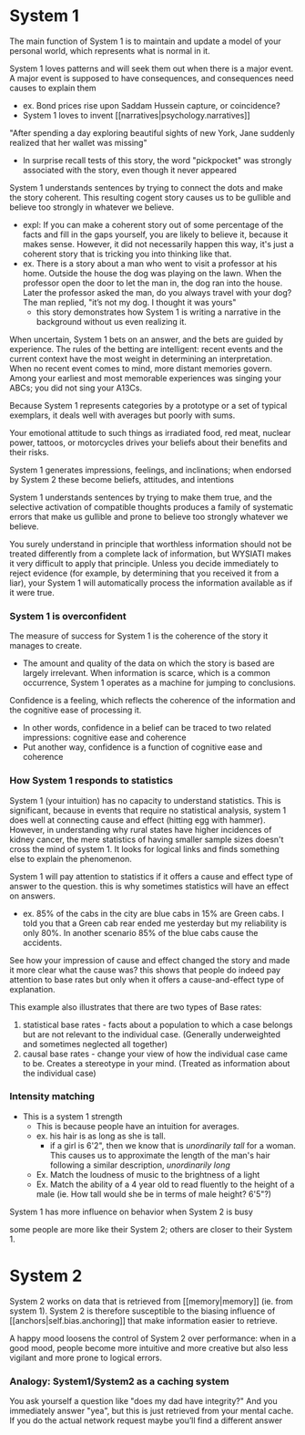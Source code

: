 
# System 1
The main function of System 1 is to maintain and update a model of your personal world, which represents what is normal in it.

System 1 loves patterns and will seek them out when there is a major event. A major event is supposed to have consequences, and consequences need causes to explain them
- ex. Bond prices rise upon Saddam Hussein capture, or coincidence?
- System 1 loves to invent [[narratives|psychology.narratives]]

"After spending a day exploring beautiful sights of new York, Jane suddenly realized that her wallet was missing"
- In surprise recall tests of this story, the word "pickpocket" was strongly associated with the story, even though it never appeared

System 1 understands sentences by trying to connect the dots and make the story coherent. This resulting cogent story causes us to be gullible and believe too strongly in whatever we believe.
- expl: If you can make a coherent story out of some percentage of the facts and fill in the gaps yourself, you are likely to believe it, because it makes sense. However, it did not necessarily happen this way, it's just a coherent story that is tricking you into thinking like that.
- ex. There is a story about a man who went to visit a professor at his home. Outside the house the dog was playing on the lawn. When the professor open the door to let the man in, the dog ran into the house. Later the professor asked the man, do you always travel with your dog? The man replied, "it’s not my dog. I thought it was yours"
    - this story demonstrates how System 1 is writing a narrative in the background without us even realizing it.

When uncertain, System 1 bets on an answer, and the bets are guided by experience. The rules of the betting are intelligent: recent events and the current context have the most weight in determining an interpretation. When no recent event comes to mind, more distant memories govern. Among your earliest and most memorable experiences was singing your ABCs; you did not sing your A13Cs.

Because System 1 represents categories by a prototype or a set of typical exemplars, it deals well with averages but poorly with sums.

Your emotional attitude to such things as irradiated food, red meat, nuclear power, tattoos, or motorcycles drives your beliefs about their benefits and their risks.

System 1 generates impressions, feelings, and inclinations; when endorsed by System 2 these become beliefs, attitudes, and intentions

System 1 understands sentences by trying to make them true, and the selective activation of compatible thoughts produces a family of systematic errors that make us gullible and prone to believe too strongly whatever we believe.

You surely understand in principle that worthless information should not be treated differently from a complete lack of information, but WYSIATI makes it very difficult to apply that principle. Unless you decide immediately to reject evidence (for example, by determining that you received it from a liar), your System 1 will automatically process the information available as if it were true. 

### System 1 is overconfident
The measure of success for System 1 is the coherence of the story it manages to create. 
- The amount and quality of the data on which the story is based are largely irrelevant. When information is scarce, which is a common occurrence, System 1 operates as a machine for jumping to conclusions.
 
Confidence is a feeling, which reflects the coherence of the information and the cognitive ease of processing it.
- In other words, confidence in a belief can be traced to two related impressions: cognitive ease and coherence
- Put another way, confidence is a function of cognitive ease and coherence

### How System 1 responds to statistics
System 1 (your intuition) has no capacity to understand statistics. This is significant, because in events that require no statistical analysis, system 1 does well at connecting cause and effect (hitting egg with hammer). However, in understanding why rural states have higher incidences of kidney cancer, the mere statistics of having smaller sample sizes doesn't cross the mind of system 1. It looks for logical links and finds something else to explain the phenomenon.

System 1 will pay attention to statistics if it offers a cause and effect type of answer to the question. this is why sometimes statistics will have an effect on answers.
- ex. 85% of the cabs in the city are blue cabs in 15% are Green cabs. I told you that a Green cab rear ended me yesterday but my reliability is only 80%. In another scenario 85% of the blue cabs cause the accidents.

See how your impression of cause and effect changed the story and made it more clear what the cause was? this shows that people do indeed pay attention to base rates but only when it offers a cause-and-effect type of explanation.

This example also illustrates that there are two types of Base rates:
1. statistical base rates - facts about a population to which a case belongs but are not relevant to the individual case. (Generally underweighted and sometimes neglected all together)
2. causal base rates - change your view of how the individual case came to be. Creates a stereotype in your mind. (Treated as information about the individual case)

### Intensity matching
- This is a system 1 strength
    - This is because people have an intuition for averages.
    - ex. his hair is as long as she is tall. 
        - if a girl is 6'2", then we know that is *unordinarily tall* for a woman. This causes us to approximate the length of the man's hair following a similar description, *unordinarily long*   
    - Ex. Match the loudness of music to the brightness of a light
    - Ex. Match the ability of a 4 year old to read fluently to the height of a male (ie. How tall would she be in terms of male height? 6'5"?)
    
System 1 has more influence on behavior when System 2 is busy

some people are more like their System 2; others are closer to their System 1.

# System 2
System 2 works on data that is retrieved from [[memory|memory]] (ie. from system 1). System 2 is therefore susceptible to the biasing influence of [[anchors|self.bias.anchoring]] that make information easier to retrieve.

A happy mood loosens the control of System 2 over performance: when in a good mood, people become more intuitive and more creative but also less vigilant and more prone to logical errors.

### Analogy: System1/System2 as a caching system
You ask yourself a question like "does my dad have integrity?" And you immediately answer "yea", but this is just retrieved from your mental cache. If you do the actual network request maybe you’ll find a different answer
